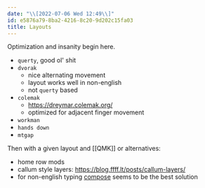 ```yaml
---
date: "\\[2022-07-06 Wed 12:49\\]"
id: e5876a79-8ba2-4216-8c20-9d202c15fa03
title: Layouts
---
```


Optimization and insanity begin here.

- `querty`, good ol' shit
- `dvorak`
  - nice alternating movement
  - layout works well in non-english
  - not `querty` based
- `colemak`
  - <https://dreymar.colemak.org/>
  - optimized for adjacent finger movement
- `workman`
- `hands down`
- `mtgap`

Then with a given layout and [[QMK]] or alternatives:

- home row mods
- callum style layers: <https://blog.ffff.lt/posts/callum-layers/>
- for non-english typing [compose](https://en.wikipedia.org/wiki/Compose_key) seems to be the best solution
